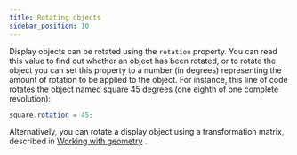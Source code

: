 ```yaml
---
title: Rotating objects
sidebar_position: 10
---
```


Display objects can be rotated using the `rotation` property. You can read this value to find out whether an object has been rotated, or to rotate the object you can set this property to a number (in degrees) representing the amount of rotation to be applied to the object. For instance, this line of code rotates the object named square 45 degrees (one eighth of one complete revolution):

```actionscript
square.rotation = 45;
```

Alternatively, you can rotate a display object using a transformation matrix, described in [Working with geometry](/docs/development/display/working-with-geometry/index) .
